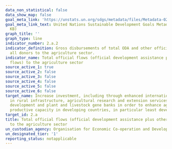 ```yaml
---
data_non_statistical: false
data_show_map: false
goal_meta_link: 'https://unstats.un.org/sdgs/metadata/files/Metadata-02-0A-02.pdf '
goal_meta_link_text: United Nations Sustainable Development Goals Metadata (PDF 210
  KB)
graph_title: ''
graph_type: line
indicator_number: 2.a.2
indicator_definition: Gross disbursements of total ODA and other official flows from
  all donors to the agriculture sector.
indicator_name: Total official flows (official development assistance plus other official
  flows) to the agriculture sector
source_active_1: true
source_active_2: false
source_active_3: false
source_active_4: false
source_active_5: false
source_active_6: false
target_name: Increase investment, including through enhanced international cooperation,
  in rural infrastructure, agricultural research and extension services, technology
  development and plant and livestock gene banks in order to enhance agricultural
  productive capacity in developing countries, in particular least developed countries
target_id: 2.a
title: Total official flows (official development assistance plus other official flows)
  to the agriculture sector
un_custodian_agency: Organisation for Economic Co-operation and Development (OECD)
un_designated_tier: '1'
reporting_status: notapplicable
---
```


